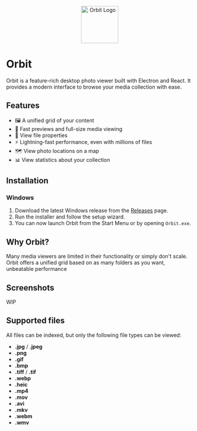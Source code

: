 <p align="center">
  <img src="https://cdn.kiy.li/img/kiyantk/orbit-logo192.png" width="100" alt="Orbit Logo"/>
</p>

# Orbit

Orbit is a feature-rich desktop photo viewer built with Electron and React. It provides a modern interface to browse your media collection with ease.

## Features
- 🖼️ A unified grid of your content
- 👀 Fast previews and full-size media viewing
- 💾 View file properties
- ⚡ Lightning-fast performance, even with millions of files
- 🗺️ View photo locations on a map
- 📊 View statistics about your collection

## Installation
### Windows
1. Download the latest Windows release from the [Releases](https://github.com/kiyantk/orbit/releases) page.
2. Run the installer and follow the setup wizard.
3. You can now launch Orbit from the Start Menu or by opening `Orbit.exe`.

## Why Orbit?
Many media viewers are limited in their functionality or simply don't scale. Orbit offers a unified grid based on as many folders as you want, unbeatable performance 

## Screenshots
WIP

## Supported files
All files can be indexed, but only the following file types can be viewed:
- **.jpg** / **.jpeg**
- **.png**
- **.gif**
- **.bmp**
- **.tiff** / **.tif**
- **.webp**
- **.heic**
- **.mp4**
- **.mov**
- **.avi**
- **.mkv**
- **.webm**
- **.wmv**

